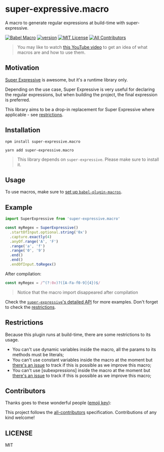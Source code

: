 # super-expressive.macro

A macro to generate regular expressions at build-time with super-expressive.

[![Babel Macro](https://img.shields.io/badge/babel--macro-%F0%9F%8E%A3-f5da55.svg?style=flat-square)](https://github.com/kentcdodds/babel-plugin-macros)
[![version][version-badge]][package] [![MIT License][license-badge]][license]
[![All Contributors](https://img.shields.io/badge/all_contributors-1-orange.svg?style=flat-square)](#contributors)

> You may like to watch
> [this YouTube video](https://www.youtube.com/watch?v=1queadQ0048&list=PLV5CVI1eNcJgCrPH_e6d57KRUTiDZgs0u)
> to get an idea of what macros are and how to use them.

## Motivation

[Super Expressive](https://github.com/francisrstokes/super-expressive) is
awesome, but it's a runtime library only.

Depending on the use case, Super Expressive is very useful for declaring the
regular expressions, but when building the project, the final expression is
preferred.

This library aims to be a drop-in replacement for Super Expressive where
applicable - see [restrictions](#restrictions).

## Installation

`npm install super-expressive.macro`

`yarn add super-expressive.macro`

> This library depends on `super-expressive`. Please make sure to install it.

## Usage

To use macros, make sure to
[set up `babel-plugin-macros`](https://github.com/kentcdodds/babel-plugin-macros/blob/main/other/docs/user.md).

## Example

```js
import SuperExpressive from 'super-expressive.macro'

const myRegex = SuperExpressive()
  .startOfInput.optional.string('0x')
  .capture.exactly(4)
  .anyOf.range('A', 'F')
  .range('a', 'f')
  .range('0', '9')
  .end()
  .end()
  .endOfInput.toRegex()
```

After compilation:

```js
const myRegex = /^(?:0x)?([A-Fa-f0-9]{4})$/
```

> Notice that the macro import disappeared after compilation

Check the
[`super-expressive`'s detailed API](https://github.com/francisrstokes/super-expressive/#api)
for more examples. Don't forget to check the [restrictions](#restrictions).

## Restrictions

Because this plugin runs at build-time, there are some restrictions to its
usage.

- You can't use dynamic variables inside the macro, all the params to its
  methods must be literals;
- You can't use constant variables inside the macro at the moment but
  [there's an issue](https://github.com/arthurdenner/super-expressive.macro/issues/2)
  to track if this is possible as we improve this macro;
- You can't use [subexpressions] inside the macro at the moment but
  [there's an issue](https://github.com/arthurdenner/super-expressive.macro/issues/3)
  to track if this is possible as we improve this macro;

## Contributors

Thanks goes to these wonderful people
([emoji key](https://github.com/kentcdodds/all-contributors#emoji-key)):

<!-- ALL-CONTRIBUTORS-LIST:START - Do not remove or modify this section -->
<!-- prettier-ignore-start -->
<!-- markdownlint-disable -->

<!-- markdownlint-enable -->
<!-- prettier-ignore-end -->

<!-- ALL-CONTRIBUTORS-LIST:END -->

This project follows the
[all-contributors](https://github.com/kentcdodds/all-contributors)
specification. Contributions of any kind welcome!

## LICENSE

MIT

[license-badge]:
  https://img.shields.io/npm/l/super-expressive.macro.svg?style=flat-square
[license]:
  https://github.com/arthurdenner/super-expressive.macro/blob/main/LICENSE
[version-badge]:
  https://img.shields.io/npm/v/super-expressive.macro.svg?style=flat-square
[package]: https://www.npmjs.com/package/super-expressive.macro
